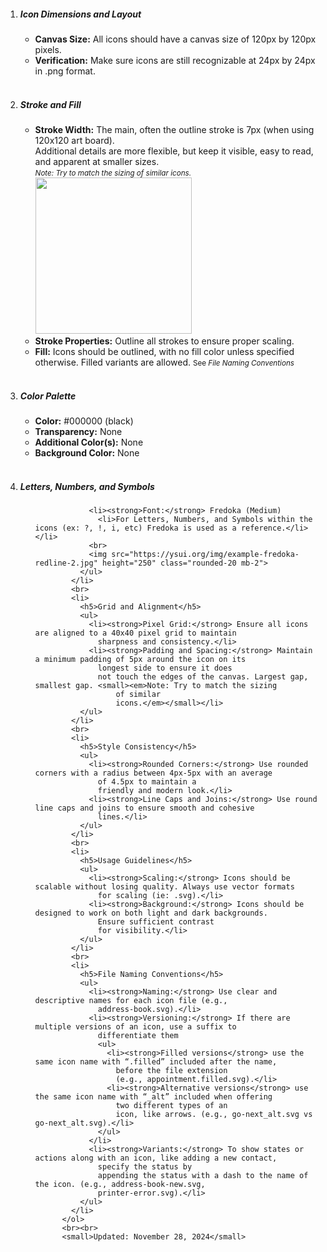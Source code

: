 <ol>
            <li>
              <h5>Icon Dimensions and Layout</h5>
              <ul>
                <li><strong>Canvas Size:</strong> All icons should have a canvas size of 120px by 120px pixels.<br>
                </li>
                <li><strong>Verification:</strong> Make sure icons are still recognizable at 24px by 24px in .png
                  format.
              </ul>
            </li>
            <br>
            <li>
              <h5>Stroke and Fill</h5>
              <ul>
                <li><strong>Stroke Width:</strong> The main, often the outline stroke is 7px (when using 120x120 art board).
                  <br>Additional details are more flexible, but keep it visible, easy to read, and apparent at smaller sizes.
                  <br>
                  <small><em>Note: Try to match the sizing of similar icons.</em></small>
                  <br>
                  <img src="https://ysui.org/img/example-server-stroke-redline-3.jpg" height="250" class="rounded-20 mb-2">
                </li>
                <li><strong>Stroke Properties:</strong> Outline all strokes to ensure proper scaling.</li>
                <li><strong>Fill:</strong> Icons should be outlined, with no fill color unless specified otherwise.
                  Filled variants are
                  allowed. <small>See <em>File Naming Conventions</em></small></li>
              </ul>
            </li>
            <br>
            <li>
              <h5>Color Palette</h5>
              <ul>
                <li><strong>Color:</strong> #000000 (black)</li>
                <li><strong>Transparency:</strong> None</li>
                <li><strong>Additional Color(s):</strong> None</li>
                <li><strong>Background Color:</strong> None</li>
              </ul>
            </li>
            <br>
            <li>
              <h5>Letters, Numbers, and Symbols</h5>
              <ul>
                
                <li><strong>Font:</strong> Fredoka (Medium)
                  <li>For Letters, Numbers, and Symbols within the icons (ex: ?, !, i, etc) Fredoka is used as a reference.</li></li>
                <br>
                <img src="https://ysui.org/img/example-fredoka-redline-2.jpg" height="250" class="rounded-20 mb-2">
              </ul>
            </li>
            <br>
            <li>
              <h5>Grid and Alignment</h5>
              <ul>
                <li><strong>Pixel Grid:</strong> Ensure all icons are aligned to a 40x40 pixel grid to maintain
                  sharpness and consistency.</li>
                <li><strong>Padding and Spacing:</strong> Maintain a minimum padding of 5px around the icon on its
                  longest side to ensure it does
                  not touch the edges of the canvas. Largest gap, smallest gap. <small><em>Note: Try to match the sizing
                      of similar
                      icons.</em></small></li>
              </ul>
            </li>
            <br>
            <li>
              <h5>Style Consistency</h5>
              <ul>
                <li><strong>Rounded Corners:</strong> Use rounded corners with a radius between 4px-5px with an average
                  of 4.5px to maintain a
                  friendly and modern look.</li>
                <li><strong>Line Caps and Joins:</strong> Use round line caps and joins to ensure smooth and cohesive
                  lines.</li>
              </ul>
            </li>
            <br>
            <li>
              <h5>Usage Guidelines</h5>
              <ul>
                <li><strong>Scaling:</strong> Icons should be scalable without losing quality. Always use vector formats
                  for scaling (ie: .svg).</li>
                <li><strong>Background:</strong> Icons should be designed to work on both light and dark backgrounds.
                  Ensure sufficient contrast
                  for visibility.</li>
              </ul>
            </li>
            <br>
            <li>
              <h5>File Naming Conventions</h5>
              <ul>
                <li><strong>Naming:</strong> Use clear and descriptive names for each icon file (e.g.,
                  address-book.svg).</li>
                <li><strong>Versioning:</strong> If there are multiple versions of an icon, use a suffix to
                  differentiate them
                  <ul>
                    <li><strong>Filled versions</strong> use the same icon name with “.filled” included after the name,
                      before the file extension
                      (e.g., appointment.filled.svg).</li>
                    <li><strong>Alternative versions</strong> use the same icon name with “_alt” included when offering
                      two different types of an
                      icon, like arrows. (e.g., go-next_alt.svg vs go-next_alt.svg).</li>
                  </ul>
                </li>
                <li><strong>Variants:</strong> To show states or actions along with an icon, like adding a new contact,
                  specify the status by
                  appending the status with a dash to the name of the icon. (e.g., address-book-new.svg,
                  printer-error.svg).</li>
              </ul>
            </li>
          </ol>
          <br><br>
          <small>Updated: November 28, 2024</small>
